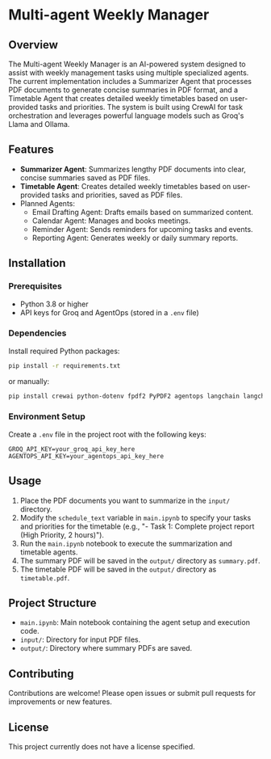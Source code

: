# Multi-agent Weekly Manager

## Overview
The Multi-agent Weekly Manager is an AI-powered system designed to assist with weekly management tasks using multiple specialized agents. The current implementation includes a Summarizer Agent that processes PDF documents to generate concise summaries in PDF format, and a Timetable Agent that creates detailed weekly timetables based on user-provided tasks and priorities. The system is built using CrewAI for task orchestration and leverages powerful language models such as Groq's Llama and Ollama.

## Features
- **Summarizer Agent**: Summarizes lengthy PDF documents into clear, concise summaries saved as PDF files.
- **Timetable Agent**: Creates detailed weekly timetables based on user-provided tasks and priorities, saved as PDF files.
- Planned Agents:
  - Email Drafting Agent: Drafts emails based on summarized content.
  - Calendar Agent: Manages and books meetings.
  - Reminder Agent: Sends reminders for upcoming tasks and events.
  - Reporting Agent: Generates weekly or daily summary reports.

## Installation

### Prerequisites
- Python 3.8 or higher
- API keys for Groq and AgentOps (stored in a `.env` file)

### Dependencies
Install required Python packages:
```bash
pip install -r requirements.txt
```
or manually:
```bash
pip install crewai python-dotenv fpdf2 PyPDF2 agentops langchain langchain-core langchain-community langchain-groq
```

### Environment Setup
Create a `.env` file in the project root with the following keys:
```
GROQ_API_KEY=your_groq_api_key_here
AGENTOPS_API_KEY=your_agentops_api_key_here
```

## Usage
1. Place the PDF documents you want to summarize in the `input/` directory.
2. Modify the `schedule_text` variable in `main.ipynb` to specify your tasks and priorities for the timetable (e.g., "- Task 1: Complete project report (High Priority, 2 hours)").
3. Run the `main.ipynb` notebook to execute the summarization and timetable agents.
4. The summary PDF will be saved in the `output/` directory as `summary.pdf`.
5. The timetable PDF will be saved in the `output/` directory as `timetable.pdf`.

## Project Structure
- `main.ipynb`: Main notebook containing the agent setup and execution code.
- `input/`: Directory for input PDF files.
- `output/`: Directory where summary PDFs are saved.

## Contributing
Contributions are welcome! Please open issues or submit pull requests for improvements or new features.

## License
This project currently does not have a license specified.
